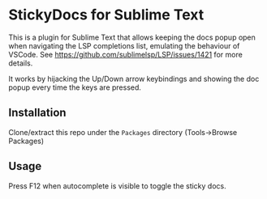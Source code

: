 # StickyDocs for Sublime Text

This is a plugin for Sublime Text that allows keeping the docs popup open when navigating the LSP completions list, emulating the behaviour of VSCode. See https://github.com/sublimelsp/LSP/issues/1421 for more details.

It works by hijacking the Up/Down arrow keybindings and showing the doc popup every time the keys are pressed.

## Installation
Clone/extract this repo under the `Packages` directory (Tools->Browse Packages)

## Usage
Press F12 when autocomplete is visible to toggle the sticky docs.
